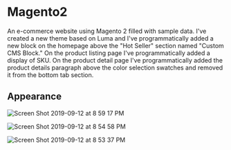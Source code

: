 # Magento2
An e-commerce website using Magento 2 filled with sample data. I've created a new theme based on Luma and I've programmatically added a new block on the homepage above the "Hot Seller" section named "Custom CMS Block." On the product listing page I've programmatically added a display of SKU. On the product detail page I've programmatically added the product details paragraph above the color selection swatches and removed it from the bottom tab section.

## Appearance

![Screen Shot 2019-09-12 at 8 59 17 PM](https://user-images.githubusercontent.com/25471394/64836768-4cb62580-d5a0-11e9-88ce-341383a227ca.png)

![Screen Shot 2019-09-12 at 8 54 58 PM](https://user-images.githubusercontent.com/25471394/64836647-beda3a80-d59f-11e9-831e-540186cb6e9a.png)

![Screen Shot 2019-09-12 at 8 53 37 PM](https://user-images.githubusercontent.com/25471394/64836650-c26dc180-d59f-11e9-9143-41a897b118ca.png)
